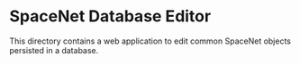 # SpaceNet Database Editor

This directory contains a web application to edit common SpaceNet objects persisted in a database.